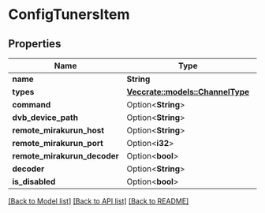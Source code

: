 # ConfigTunersItem

## Properties

Name | Type | Description | Notes
------------ | ------------- | ------------- | -------------
**name** | **String** |  | 
**types** | [**Vec<crate::models::ChannelType>**](ChannelType.md) |  | 
**command** | Option<**String**> |  | [optional]
**dvb_device_path** | Option<**String**> |  | [optional]
**remote_mirakurun_host** | Option<**String**> |  | [optional]
**remote_mirakurun_port** | Option<**i32**> |  | [optional]
**remote_mirakurun_decoder** | Option<**bool**> |  | [optional]
**decoder** | Option<**String**> |  | [optional]
**is_disabled** | Option<**bool**> |  | [optional]

[[Back to Model list]](../README.md#documentation-for-models) [[Back to API list]](../README.md#documentation-for-api-endpoints) [[Back to README]](../README.md)


